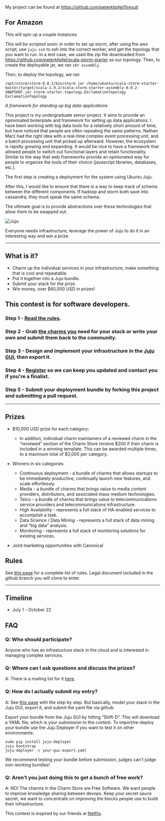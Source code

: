 My project can be found at https://github.com/peterklipfel/firesuit

For Amazon
----------

This will spin up a couple instances

_This will be scripted soon_: in order to set up storm, after using the aws script, use `juju ssh` to ssh into the correct worker, and get the topology that you want to run.  In a test case, we used the zip file downloaded from https://github.com/peterklipfel/scala-storm-starter as our topology.  Then, to create the deployable jar, we ran `sbt assembly`.

Then, to deploy the topology, we ran
    
    /opt/storm/storm-0.8.1/bin/storm jar /home/ubuntu/scala-storm-starter-master/target/scala-2.9.2/scala-storm-starter-assembly-0.0.2-SNAPSHOT.jar storm.starter.topology.ExclamationTopology ExclamationTopology

_A framework for standing up big data applications_

This project is my undergraduate senior project.  It aims to provide an opinionated boilerplate and framework for setting up data applications.  I have been working with big data tools for a relatively short amount of time, but have noticed that people are often repeating the same patterns.  Nathan Marz had the right idea with a real-time complex event processing unit, and a batch processing unit that picked up afterward.  However, the ecosystem is rapidly growing and expanding.  It would be nice to have a framework that allowed people to switch out functional layers and retain functionality.  Similar to the way that web frameworks provide an opinionated way for people to organize the tools of their choice (javascript libraries, databases, etc.).

The first step is creating a deployment for the system using Ubuntu Juju.

After this, I would like to ensure that there is a way to keep track of schema between the different components.  If hadoop and storm both save into cassandra, they must speak the same schema.

The ultimate goal is to provide abstractions over these technologies that allow them to be swapped out.  



![Juju](http://ubuntuone.com/5mLQLCHY50wB2OyqejDpRa)

Everyone needs infrastructure, leverage the power of Juju to do it in an interesting way and win a prize.

---

## What is it?

- Charm up the individual services in your infrastructure, make something that is cool and repeatable. 
- Put it together into a Juju bundle.
- Submit your stack for the prize.
- Win money, over $60,000 USD in prizes! 


## This contest is for software developers.

### Step 1 - [Read the rules](http://juju.ubuntu.com/charm-championship).

### Step 2 - Grab [the charms you](http://jujucharms.com) need for your stack or write your own and submit them back to the community. 

### Step 3 - Design and implement your infrastructure in the [Juju GUI](http://jujucharms.com/charms/precise/juju-gui), then export it.

### Step 4 - [Register](https://pages.canonical.com/CharmChamshionship_sign-up.html) so we can keep you updated and contact you if you're a finalist. 

### Step 5 - Submit your deployment bundle by forking this project and submitting a pull request.

---

## Prizes

- $10,000 USD prize for each category:
  - In addition, individual charm maintainers of a reviewed charm in the “reviewed” section of the Charm Store receive $200 if their charm is included in a winning template. This can be awarded multiple times, to a maximum total of $3,000 per category.</li>

- Winners in six categories
  - Continuous deployment - a bundle of charms that allows startups to be immediately productive, continually launch new features, and scale effortlessly.
  - Media - a bundle of charms that brings value to media content providers, distributors, and associated mass medium technologies.
  - Telco - a bundle of charms that brings value to telecommunications service providers and telecommunications infrastructure.
  - High Availability - represents a full stack of HA-enabled services to accomplish a task.
  - Data Science / Data Mining - represents a full stack of data mining and “big data” analysis.
  - Monitoring - represents a full stack of monitoring solutions for existing services.

- Joint marketing opportunities with Canonical 

## Rules

See [this page](https://juju.ubuntu.com/charm-championship) for a complete list of rules. Legal document included in the github branch you will clone to enter. 


---

## Timeline

- July 1 - October 22

## FAQ

### Q: Who should participate?

Anyone who has an infrastucture stack in the cloud and is interested in managing complex services. 

### Q: Where can I ask questions and discuss the prizes?

A: There is a mailing list for it [here](https://lists.ubuntu.com/mailman/listinfo/juju).


### Q: How do I actually submit my entry?

A: See [this page](https://juju.ubuntu.com/charm-championship) with the step by step. But basically, model your stack in the Juju GUI, export it, and submit the yaml file via github.

Export your bundle from the Juju GUI by hitting “Shift-D”. This will download a YAML file, which is your _submission_ to the contest. To import/re-deploy your bundle use the Juju Deployer if you want to test it on other environments:

    sudo pip install juju-deployer
    juju bootstrap
    juju-deployer -c your-gui-export.yaml

We recommend testing your bundle before submission, judges can't judge non-working bundles! 


### Q: Aren’t you just doing this to get a bunch of free work?

A: NO! The charms in the Charm Store are Free Software. We want people to improve knowledge sharing between devops. Keep your secret sauce secret, we want to concentrate on improving the blocks people use to build their infrastructure. 


This contest is inspired by our friends at [Netflix](https://github.com/Netflix/Cloud-Prize).
